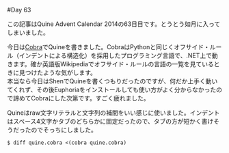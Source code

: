 #Day 63

この記事はQuine Advent Calendar 2014の63日目です。とうとう如月に入ってしまいました。

今日は[Cobra](http://cobra-language.com)でQuineを書きました。CobraはPythonと同じくオフサイド・ルール（インデントによる構造化）を採用したプログラミング言語で、.NET上で動きます。確か英語版Wikipediaでオフサイド・ルールの言語の一覧を見ているときに見つけたような気がします。  
本当なら今日はShenでQuineを書くつもりだったのですが、何だか上手く動いてくれず、その後Euphoriaをインストールしても使い方がよく分からなかったので諦めてCobraにした次第です。すごく疲れました。

Quineはraw文字リテラルと文字列の補間をいい感じに使いました。インデントはスペース4文字かタブのどちらかに固定だったので、タブの方が短かく書けそうだったのでそっちにしました。

```console
$ diff quine.cobra <(cobra quine.cobra)
```
